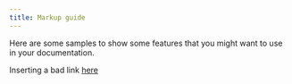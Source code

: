 ```yaml
---
title: Markup guide
---
```


Here are some samples to show some features that you might want to use in your documentation.


Inserting a bad link [here](cards_grids2.md)
